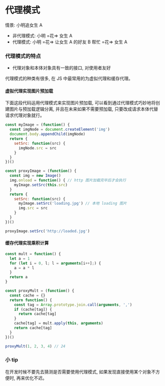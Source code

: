 # 代理模式

情景: 小明追女生 A

* 非代理模式: 小明 =花=> 女生 A
* 代理模式: 小明 =花=> 让女生 A 的好友 B 帮忙 =花=> 女生 A

### 代理模式的特点

* 代理对象和本体对象具有一致的接口, 对使用者友好

代理模式的种类有很多, 在 JS 中最常用的为虚拟代理和缓存代理。

#### 虚拟代理实现图片预加载

下面这段代码运用代理模式来实现图片预加载, 可以看到通过代理模式巧妙地将创建图片与预加载逻辑分离, 并且在未来如果不需要预加载, 只要改成请求本体代替请求代理对象就行。

```js
const myImage = (function() {
  const imgNode = document.createElement('img')
  document.body.appendChild(imgNode)
  return {
    setSrc: function(src) {
      imgNode.src = src
    }
  }
})()

const proxyImage = (function() {
  const img = new Image()
  img.onload = function() { // http 图片加载完毕后才会执行
    myImage.setSrc(this.src)
  }
  return {
    setSrc: function(src) {
      myImage.setSrc('loading.jpg') // 本地 loading 图片
      img.src = src
    }
  }
})()

proxyImage.setSrc('http://loaded.jpg')
```

#### 缓存代理实现乘积计算

```js
const mult = function() {
  let a = 1
  for (let i = 0, l; l = arguments[i++];) {
    a = a * l
  }
  return a
}

const proxyMult = (function() {
  const cache = {}
  return function() {
    const tag = Array.prototype.join.call(arguments, ',')
    if (cache[tag]) {
      return cache[tag]
    }
    cache[tag] = mult.apply(this, arguments)
    return cache[tag]
  }
})()

proxyMult(1, 2, 3, 4) // 24
```

### 小 tip

在开发时候不要先去猜测是否需要使用代理模式, 如果发现直接使用某个对象不方便时, 再来优化不迟。